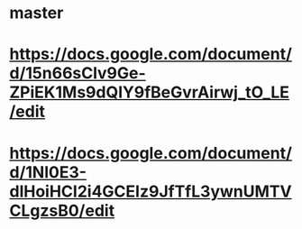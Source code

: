 # master
# https://docs.google.com/document/d/15n66sClv9Ge-ZPiEK1Ms9dQIY9fBeGvrAirwj_tO_LE/edit
# https://docs.google.com/document/d/1Nl0E3-dlHoiHCI2i4GCEIz9JfTfL3ywnUMTVCLgzsB0/edit
